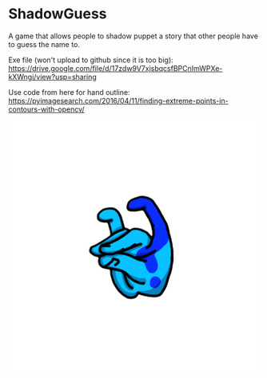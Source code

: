 # ShadowGuess
A game that allows people to shadow puppet a story that other people have to guess the name to.

Exe file (won't upload to github since it is too big): https://drive.google.com/file/d/17zdw9V7xjsbqcsfBPCnImWPXe-kXWngi/view?usp=sharing

Use code from here for hand outline: https://pyimagesearch.com/2016/04/11/finding-extreme-points-in-contours-with-opencv/

![Logo](./image1.png)

